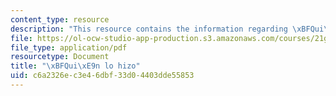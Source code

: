 ```yaml
---
content_type: resource
description: "This resource contains the information regarding \xBFQui\xE9n lo hizo."
file: https://ol-ocw-studio-app-production.s3.amazonaws.com/courses/21g-701-spanish-i-fall-2003/c6a2326ec3e46dbf33d04403dde55853_MIT21G_701F03_15quie.pdf
file_type: application/pdf
resourcetype: Document
title: "\xBFQui\xE9n lo hizo"
uid: c6a2326e-c3e4-6dbf-33d0-4403dde55853
---
```


